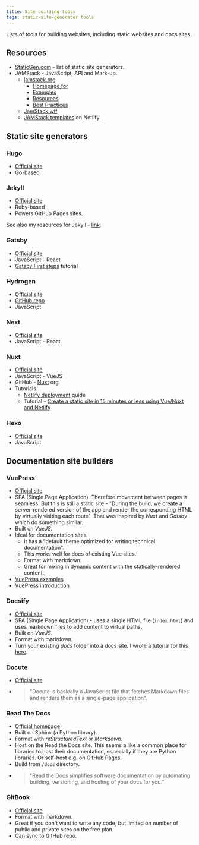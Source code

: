 ```yaml
---
title: Site building tools
tags: static-site-generator tools
---
```


Lists of tools for building websites, including static websites and docs sites.

<!-- This data could be refactored to exist in YAML data file or CSV and then call an includes file to build it up.
     A similar approach could work elsewhere on the site too. -->


## Resources

- [StaticGen.com](https://www.staticgen.com/) - list of static site generators.
- JAMStack - JavaScript, API and Mark-up.
     - [jamstack.org](https://jamstack.org)
          - [Homepage for ](https://jamstack.org/)
          - [Examples](https://jamstack.org/examples/)
          - [Resources](https://jamstack.org/resources/)
          - [Best Practices](https://jamstack.org/best-practices/)
     - [JamStack.wtf](https://jamstack.wtf/)
     - [JAMStack templates](https://templates.netlify.com/) on Netlify.


## Static site generators

### Hugo

- [Official site](https://gohugo.io/)
- Go-based

### Jekyll

- [Official site](https://jekyllrb.com/)
- Ruby-based
- Powers GitHub Pages sites.

See also my resources for Jekyll - [link](https://github.com/MichaelCurrin/static-sites-generator-resources/tree/master/Jekyll).

### Gatsby

- [Official site](https://www.gatsbyjs.org/)
- JavaScript - React
- [Gatsby First steps](https://alligator.io/gatsbyjs/gatsby-first-steps/) tutorial

### Hydrogen

- [Official site](https://hydrogenjs.org/)
- [GitHub repo](https://github.com/ShailenNaidoo/hydrogen)
- JavaScript

### Next

- [Official site](https://nextjs.org/)
- JavaScript - React

### Nuxt

- [Official site](https://nuxtjs.org/)
- JavaScript - VueJS
- GitHub - [Nuxt](https://github.com/nuxt) org
- Tutorials
     - [Netlify deployment](https://nuxtjs.org/faq/netlify-deployment/) guide
     - Tutorial - [Create a static site in 15 minutes or less using Vue/Nuxt and Netlify](https://codeburst.io/create-a-static-site-in-15-minutes-or-less-using-vue-js-e4e2a9945ee6)

### Hexo

- [Official site](https://hexo.io/)
- JavaScript


## Documentation site builders

### VuePress

- [Official site](https://vuepress.vuejs.org/)
- SPA (Single Page Application). Therefore movement between pages is seamless. But this is still a static site - "During the build, we create a server-rendered version of the app and render the corresponding HTML by virtually visiting each route". That was inspired by _Nuxt_ and _Gatsby_ which do something similar.
- Built on _VueJS_.
- Ideal for documentation sites.
    - It has a "default theme optimized for writing technical documentation".
    - This works well for docs of existing Vue sites.
    - Format with markdown.
    - Great for mixing in dynamic content with the statically-rendered content.
- [VuePress examples](https://vuepress-examples.netlify.com/)
- [VuePress introduction](https://alligator.io/vuejs/vuepress-introduction/)

### Docsify

- [Official site](https://docsify.js.org/)
- SPA (Single Page Application) - uses a single HTML file (`index.html`) and uses markdown files to add content to virtual paths.
- Built on _VueJS_.
- Format with markdown.
- Turn your existing *docs* folder into a docs site. I wrote a tutorial for this [here](https://michaelcurrin.github.io/docsify-template/#/).

### Docute

- [Official site](https://docute.org/)
- > "Docute is basically a JavaScript file that fetches Markdown files and renders them as a single-page application".

### Read The Docs

- [Official homepage](https://readthedocs.org/)
- Built on Sphinx (a Python library).
- Format with *reStructuredText* or *Markdown*.
- Host on the Read the Docs site. This seems a like a common place for libraries to host their documentation, especially if they are Python libraries. Or self-host e.g. on GitHub Pages.
- Build from `/docs` directory.
- > "Read the Docs simplifies software documentation by automating building, versioning, and hosting of your docs for you."

### GitBook

- [Official site](https://www.gitbook.com/)
- Format with markdown.
- Great if you don't want to write any code, but limited on number of public and private sites on the free plan.
- Can sync to GitHub repo.

